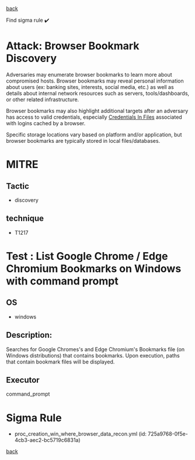 
[back](../index.md)

Find sigma rule :heavy_check_mark: 

# Attack: Browser Bookmark Discovery 

Adversaries may enumerate browser bookmarks to learn more about compromised hosts. Browser bookmarks may reveal personal information about users (ex: banking sites, interests, social media, etc.) as well as details about internal network resources such as servers, tools/dashboards, or other related infrastructure.

Browser bookmarks may also highlight additional targets after an adversary has access to valid credentials, especially [Credentials In Files](https://attack.mitre.org/techniques/T1552/001) associated with logins cached by a browser.

Specific storage locations vary based on platform and/or application, but browser bookmarks are typically stored in local files/databases.

# MITRE
## Tactic
  - discovery


## technique
  - T1217


# Test : List Google Chrome / Edge Chromium Bookmarks on Windows with command prompt
## OS
  - windows


## Description:
Searches for Google Chromes's and Edge Chromium's Bookmarks file (on Windows distributions) that contains bookmarks.
Upon execution, paths that contain bookmark files will be displayed.


## Executor
command_prompt

# Sigma Rule
 - proc_creation_win_where_browser_data_recon.yml (id: 725a9768-0f5e-4cb3-aec2-bc5719c6831a)



[back](../index.md)
